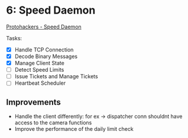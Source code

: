 # 6: Speed Daemon
[Protohackers - Speed Daemon](https://protohackers.com/problem/6)

Tasks:
- [x] Handle TCP Connection
- [x] Decode Binary Messages
- [x] Manage Client State
- [ ] Detect Speed Limits
- [ ] Issue Tickets and Manage Tickets
- [ ] Heartbeat Scheduler 

## Improvements 
- Handle the client differently: for ex -> dispatcher conn shouldnt have access to the camera functions
- Improve the performance of the daily limit check
